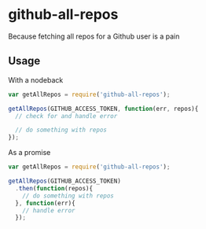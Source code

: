 github-all-repos
================

Because fetching all repos for a Github user is a pain

## Usage

With a nodeback

```js
var getAllRepos = require('github-all-repos');

getAllRepos(GITHUB_ACCESS_TOKEN, function(err, repos){
  // check for and handle error

  // do something with repos
});
```

As a promise

```js
var getAllRepos = require('github-all-repos');

getAllRepos(GITHUB_ACCESS_TOKEN)
  .then(function(repos){
    // do something with repos
  }, function(err){
    // handle error
  });
```
